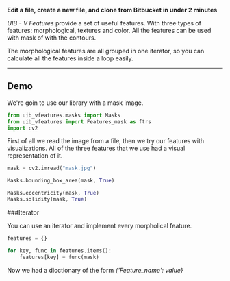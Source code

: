 **Edit a file, create a new file, and clone from Bitbucket in under 2 minutes**

*UIB - V Features* provide a set of useful features. With three types of features: morphological, textures 
and color. All the features can be used with mask of with the contours.
 
The morphological features are all grouped in one iterator, so you can calculate all the features inside 
a loop easily.

---

## Demo

We're goin to use our library with a mask image.

```python
from uib_vfeatures.masks import Masks
from uib_vfeatures import Features_mask as ftrs
import cv2

```
First of all we read the image from a file, then we try our features with visualizations. All of the three features that
we use had a visual representation of it.

```python
mask = cv2.imread("mask.jpg")

Masks.bounding_box_area(mask, True)

Masks.eccentricity(mask, True)
Masks.solidity(mask, True)
```

###Iterator

You can use an iterator and implement every morpholical feature. 

```python
features = {}

for key, func in features.items():
    features[key] = func(mask)

```
Now we had a dicctionary of the form *{'Feature_name': value}*
